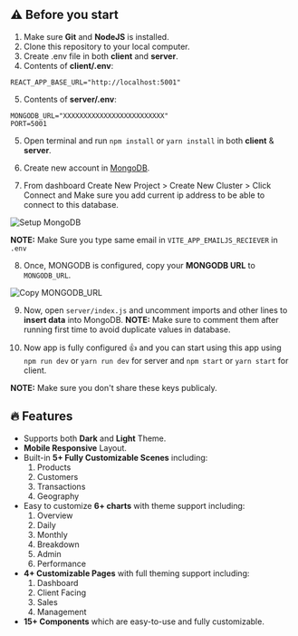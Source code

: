 
## ⚠️ Before you start

1. Make sure **Git** and **NodeJS** is installed.
2. Clone this repository to your local computer.
3. Create .env file in both **client** and **server**.
4. Contents of **client/.env**:

```
REACT_APP_BASE_URL="http://localhost:5001"
```

5. Contents of **server/.env**:

```
MONGODB_URL="XXXXXXXXXXXXXXXXXXXXXXXXX"
PORT=5001
```

5. Open terminal and run `npm install` or `yarn install` in both **client** & **server**.

6. Create new account in [MongoDB](https://mongodb.com/ "MongoDB").

7. From dashboard Create New Project > Create New Cluster > Click Connect and Make sure you add current ip address to be able to connect to this database.

![Setup MongoDB](/.github/images/step_mongodb1.jpg "Setup MongoDB")

**NOTE:** Make Sure you type same email in `VITE_APP_EMAILJS_RECIEVER` in `.env`

8. Once, MONGODB is configured, copy your **MONGODB URL** to `MONGODB_URL`.

![Copy MONGODB_URL](/.github/images/step_mongodb2.png "Copy MONGODB_URL")

9. Now, open `server/index.js` and uncomment imports and other lines to **insert data** into MongoDB.
   **NOTE:** Make sure to comment them after running first time to avoid duplicate values in database.

10. Now app is fully configured :+1: and you can start using this app using `npm run dev` or `yarn run dev` for server and `npm start` or `yarn start` for client.

**NOTE:** Make sure you don't share these keys publicaly.

## :fire: Features

- Supports both **Dark** and **Light** Theme.
- **Mobile Responsive** Layout.
- Built-in **5+ Fully Customizable Scenes** including:
  1. Products
  2. Customers
  3. Transactions
  4. Geography
- Easy to customize **6+ charts** with theme support including:
  1. Overview
  2. Daily
  3. Monthly
  4. Breakdown
  5. Admin
  6. Performance
- **4+ Customizable Pages** with full theming support including:
  1. Dashboard
  2. Client Facing
  3. Sales
  4. Management
- **15+ Components** which are easy-to-use and fully customizable.
